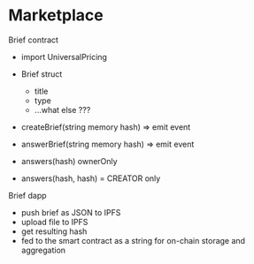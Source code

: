 # Marketplace

Brief contract

- import UniversalPricing

- Brief struct

  - title
  - type
  - ...what else ???

- createBrief(string memory hash) => emit event
- answerBrief(string memory hash) => emit event
- answers(hash) ownerOnly
- answers(hash, hash) = CREATOR only

Brief dapp

- push brief as JSON to IPFS
- upload file to IPFS
- get resulting hash
- fed to the smart contract as a string for on-chain storage and aggregation

